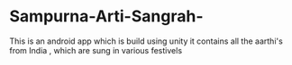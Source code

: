 # Sampurna-Arti-Sangrah-
This is an android app which is build using unity it contains all the aarthi's from India , which are sung in various festivels

